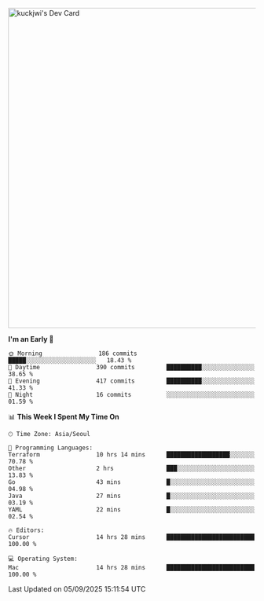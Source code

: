 <a href="https://app.daily.dev/kuckhwancho"><img src="https://api.daily.dev/devcards/v2/efef39c8028947428b3c0b486b9cd9b6.png?r=iz2&type=wide" width="652" alt="kuckjwi's Dev Card"/></a>

<!--START_SECTION:waka-->
**I'm an Early 🐤** 

```text
🌞 Morning                186 commits         █████░░░░░░░░░░░░░░░░░░░░   18.43 % 
🌆 Daytime                390 commits         ██████████░░░░░░░░░░░░░░░   38.65 % 
🌃 Evening                417 commits         ██████████░░░░░░░░░░░░░░░   41.33 % 
🌙 Night                  16 commits          ░░░░░░░░░░░░░░░░░░░░░░░░░   01.59 % 
```


📊 **This Week I Spent My Time On** 

```text
🕑︎ Time Zone: Asia/Seoul

💬 Programming Languages: 
Terraform                10 hrs 14 mins      ██████████████████░░░░░░░   70.78 % 
Other                    2 hrs               ███░░░░░░░░░░░░░░░░░░░░░░   13.83 % 
Go                       43 mins             █░░░░░░░░░░░░░░░░░░░░░░░░   04.98 % 
Java                     27 mins             █░░░░░░░░░░░░░░░░░░░░░░░░   03.19 % 
YAML                     22 mins             █░░░░░░░░░░░░░░░░░░░░░░░░   02.54 % 

🔥 Editors: 
Cursor                   14 hrs 28 mins      █████████████████████████   100.00 % 

💻 Operating System: 
Mac                      14 hrs 28 mins      █████████████████████████   100.00 % 
```


 Last Updated on 05/09/2025 15:11:54 UTC
<!--END_SECTION:waka-->
